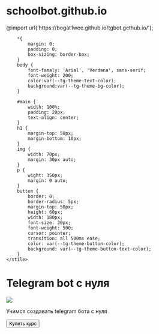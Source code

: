 # schoolbot.github.io
<html lang="ru">
<head>
    <meta charset="UTF-8">
    <title>Курсы</title>
    <stile>
        @import url('https://bogat1wee.github.io/tgbot.gethub.io/');

        *{
            margin: 0;
            padding: 0;
            box-sizing: border-box;
        }
        body {
            font-famaly: 'Arial', 'Verdana', sans-serif;
            font-weight: 200;
            color:var(--tg-theme-text-color);
            background:var(--tg-theme-bg-color);
        }

        #main {
            width: 100%;
            padding: 20px;
            text-align: center;
        }
        h1 {
            margin-top: 50px;
            margin-bottom: 10px;
        }
        img {
            width: 70px;
            margin: 30px auto;
        }
        p {
            wight: 350px;
            margin: 0 auto;
        }
        button {
            border: 0;
            border-radius: 5px;
            margin-top: 50px;
            height: 60px;
            width: 180px;
            font-size: 20px;
            font-weight: 500;
            cursor: pointer;
            transition: all 500ms ease;
            color: var(--tg-theme-button-color);
            background: var(--tg-theme-button-text-color);
        }
    </stile>
</head>
<body>
    <div id="main">
        <h1>Telegram bot с нуля</h1>
        <img src="https://fuzeservers.ru/wp-content/uploads/e/6/5/e6582e3f04d623bb4823f869c9a53c5d.png">
        <p> Учимся создавать telegram бота с нуля </p>
        <button id="buy"> Купить курс</button>

</body>
</html>
